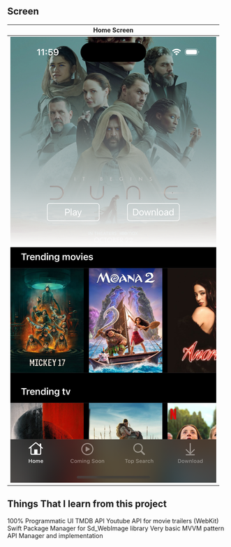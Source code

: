 ## Screen
Home Screen |
--- | 
![Uygulama Ekran Görüntüsü](https://github.com/serkanakcay/assets/blob/main/flghg91.jpeg)| 



## Things That I learn from this project

100% Programmatic UI
TMDB API
Youtube API for movie trailers (WebKit)
Swift Package Manager for Sd_WebImage library
Very basic MVVM pattern
API Manager and implementation
